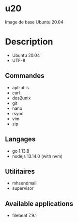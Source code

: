# u20

Image de base Ubuntu 20.04

# Description

* Ubuntu 20.04
* UTF-8

## Commandes

* apt-utils
* curl
* dos2unix
* git
* nano
* rsync
* vim
* zip

## Langages

* go 1.13.8
* nodejs 13.14.0 (with nvm)

## Utilitaires

* mhsendmail
* supervisor

## Available applications

* filebeat 7.9.1